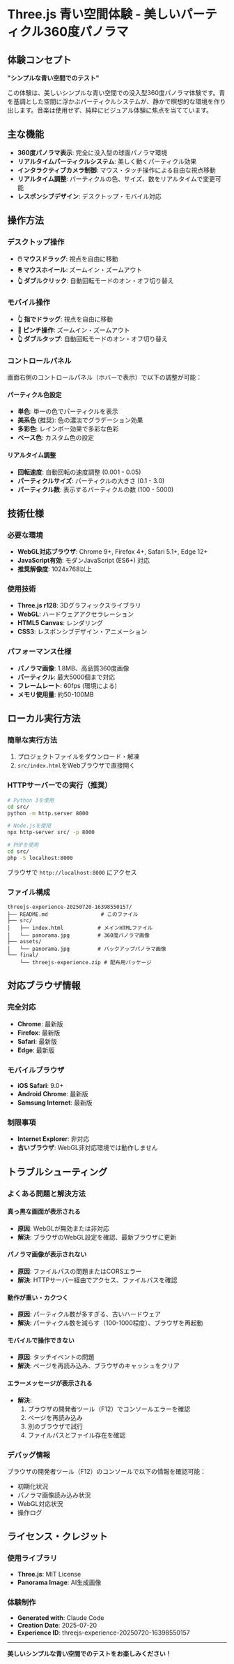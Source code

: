 # Three.js 青い空間体験 - 美しいパーティクル360度パノラマ

## 体験コンセプト

**"シンプルな青い空間でのテスト"**

この体験は、美しいシンプルな青い空間での没入型360度パノラマ体験です。青を基調とした空間に浮かぶパーティクルシステムが、静かで瞑想的な環境を作り出します。音楽は使用せず、純粋にビジュアル体験に焦点を当てています。

## 主な機能

- **360度パノラマ表示**: 完全に没入型の球面パノラマ環境
- **リアルタイムパーティクルシステム**: 美しく動くパーティクル効果
- **インタラクティブカメラ制御**: マウス・タッチ操作による自由な視点移動
- **リアルタイム調整**: パーティクルの色、サイズ、数をリアルタイムで変更可能
- **レスポンシブデザイン**: デスクトップ・モバイル対応

## 操作方法

### デスクトップ操作
- **🖱️ マウスドラッグ**: 視点を自由に移動
- **🖲️ マウスホイール**: ズームイン・ズームアウト
- **👆 ダブルクリック**: 自動回転モードのオン・オフ切り替え

### モバイル操作
- **👆 指でドラッグ**: 視点を自由に移動
- **🤏 ピンチ操作**: ズームイン・ズームアウト
- **👆 ダブルタップ**: 自動回転モードのオン・オフ切り替え

### コントロールパネル
画面右側のコントロールパネル（ホバーで表示）で以下の調整が可能：

#### パーティクル色設定
- **単色**: 単一の色でパーティクルを表示
- **美系色** (推奨): 色の濃淡でグラデーション効果
- **多彩色**: レインボー効果で多彩な色彩
- **ベース色**: カスタム色の設定

#### リアルタイム調整
- **回転速度**: 自動回転の速度調整 (0.001 - 0.05)
- **パーティクルサイズ**: パーティクルの大きさ (0.1 - 3.0)
- **パーティクル数**: 表示するパーティクルの数 (100 - 5000)

## 技術仕様

### 必要な環境
- **WebGL対応ブラウザ**: Chrome 9+, Firefox 4+, Safari 5.1+, Edge 12+
- **JavaScript有効**: モダンJavaScript (ES6+) 対応
- **推奨解像度**: 1024x768以上

### 使用技術
- **Three.js r128**: 3Dグラフィックスライブラリ
- **WebGL**: ハードウェアアクセラレーション
- **HTML5 Canvas**: レンダリング
- **CSS3**: レスポンシブデザイン・アニメーション

### パフォーマンス仕様
- **パノラマ画像**: 1.8MB、高品質360度画像
- **パーティクル**: 最大5000個まで対応
- **フレームレート**: 60fps (環境による)
- **メモリ使用量**: 約50-100MB

## ローカル実行方法

### 簡単な実行方法
1. プロジェクトファイルをダウンロード・解凍
2. `src/index.html`をWebブラウザで直接開く

### HTTPサーバーでの実行（推奨）
```bash
# Python 3を使用
cd src/
python -m http.server 8000

# Node.jsを使用
npx http-server src/ -p 8000

# PHPを使用
cd src/
php -S localhost:8000
```

ブラウザで `http://localhost:8000` にアクセス

### ファイル構成
```
threejs-experience-20250720-16398550157/
├── README.md                 # このファイル
├── src/
│   ├── index.html           # メインHTMLファイル
│   └── panorama.jpg         # 360度パノラマ画像
├── assets/
│   └── panorama.jpg         # バックアップパノラマ画像
└── final/
    └── threejs-experience.zip # 配布用パッケージ
```

## 対応ブラウザ情報

### 完全対応
- **Chrome**: 最新版
- **Firefox**: 最新版  
- **Safari**: 最新版
- **Edge**: 最新版

### モバイルブラウザ
- **iOS Safari**: 9.0+
- **Android Chrome**: 最新版
- **Samsung Internet**: 最新版

### 制限事項
- **Internet Explorer**: 非対応
- **古いブラウザ**: WebGL非対応環境では動作しません

## トラブルシューティング

### よくある問題と解決方法

#### 真っ黒な画面が表示される
- **原因**: WebGLが無効または非対応
- **解決**: ブラウザのWebGL設定を確認、最新ブラウザに更新

#### パノラマ画像が表示されない
- **原因**: ファイルパスの問題またはCORSエラー
- **解決**: HTTPサーバー経由でアクセス、ファイルパスを確認

#### 動作が重い・カクつく
- **原因**: パーティクル数が多すぎる、古いハードウェア
- **解決**: パーティクル数を減らす（100-1000程度）、ブラウザを再起動

#### モバイルで操作できない
- **原因**: タッチイベントの問題
- **解決**: ページを再読み込み、ブラウザのキャッシュをクリア

#### エラーメッセージが表示される
- **解決**: 
  1. ブラウザの開発者ツール（F12）でコンソールエラーを確認
  2. ページを再読み込み
  3. 別のブラウザで試行
  4. ファイルパスとファイル存在を確認

### デバッグ情報
ブラウザの開発者ツール（F12）のコンソールで以下の情報を確認可能：
- 初期化状況
- パノラマ画像読み込み状況
- WebGL対応状況
- 操作ログ

## ライセンス・クレジット

### 使用ライブラリ
- **Three.js**: MIT License
- **Panorama Image**: AI生成画像

### 体験制作
- **Generated with**: Claude Code
- **Creation Date**: 2025-07-20
- **Experience ID**: threejs-experience-20250720-16398550157

---

**美しいシンプルな青い空間でのテストをお楽しみください！**